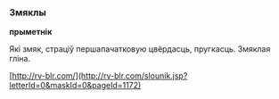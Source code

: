 ### Змяклы
**прыметнік**

Які змяк, страціў першапачатковую цвёрдасць, пругкасць. Змяклая гліна.

<a rel="author">[http://rv-blr.com/](http://rv-blr.com/slounik.jsp?letterId=0&maskId=0&pageId=1172)</a>
